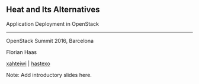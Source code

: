 ## Heat and Its Alternatives

Application Deployment in OpenStack

****

OpenStack Summit 2016, Barcelona

Florian Haas

[xahteiwi](//twitter.com/xahteiwi) | [hastexo](//www.hastexo.com/who/florian)

Note: Add introductory slides here.
